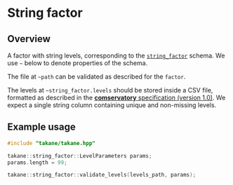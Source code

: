 # String factor

## Overview

A factor with string levels, corresponding to the [`string_factor`](https://github.com/ArtifactDB/BiocObjectSchemas/raw/master/raw/string_factor/v1.json) schema.
We use `~` below to denote properties of the schema.

The file at `~path` can be validated as described for the `factor`.

The levels at `~string_factor.levels` should be stored inside a CSV file, formatted as described in the [**comservatory** specification (version 1.0)](https://github.com/ArtifactDB/comservatory).
We expect a single string column containing unique and non-missing levels.

## Example usage

```cpp
#include "takane/takane.hpp"

takane::string_factor::LevelParameters params;
params.length = 99;

takane::string_factor::validate_levels(levels_path, params);
```

